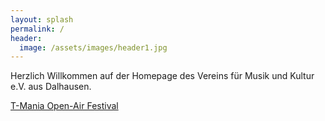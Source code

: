 ```yaml
---
layout: splash
permalink: /
header:
  image: /assets/images/header1.jpg
---
```


Herzlich Willkommen auf der Homepage des Vereins für Musik und Kultur e.V. aus Dalhausen.

[T-Mania Open-Air Festival]('https://t-mania.de')